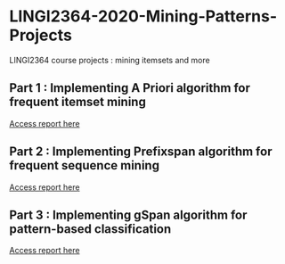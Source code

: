 # LINGI2364-2020-Mining-Patterns-Projects
LINGI2364 course projects : mining itemsets and more

## Part 1 : Implementing A Priori algorithm for frequent itemset mining
[Access report here](Project1/Project1_Report-Implementing_Apriori.pdf)

## Part 2 : Implementing Prefixspan algorithm for frequent sequence mining
[Access report here](Project2/Project2_Report-Implementing_Seqence_Mining.pdf)

## Part 3 : Implementing gSpan algorithm for pattern-based classification
[Access report here](Project3/Project_3-Rport-Classifying_Graphs.pdf)
